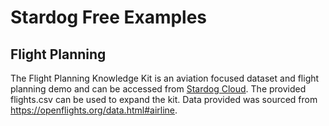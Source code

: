 # Stardog Free Examples

## Flight Planning

The Flight Planning Knowledge Kit is an aviation focused dataset and flight planning demo and can be accessed from [Stardog Cloud](https://cloud.stardog.com/). The provided flights.csv can be used to expand the kit. Data provided was sourced from https://openflights.org/data.html#airline.
